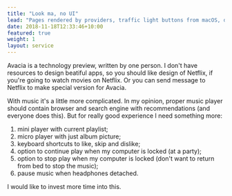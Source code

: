 ```yaml
---
title: "Look ma, no UI"
lead: "Pages rendered by providers, traffic light buttons from macOS, don't blame me for anything."
date: 2018-11-18T12:33:46+10:00
featured: true
weight: 1
layout: service
---
```


Avacia is a technology preview, written by one person. I don't have resources to design beatiful apps, so you should like design of Netflix, if you're going to watch movies on Netflix. Or you can send message to Netflix to make special version for Avacia.

With music it's a little more complicated. In my opinion, proper music player should contain browser and search engine with recommendations (and everyone does this). But for really good experience I need something more:

 1. mini player with current playlist;
 2. micro player with just album picture;
 3. keyboard shortcuts to like, skip and dislike;
 4. option to continue play when my computer is locked (at a party);
 5. option to stop play when my computer is locked (don't want to return from bed to stop the music);
 6. pause music when headphones detached.

I would like to invest more time into this.